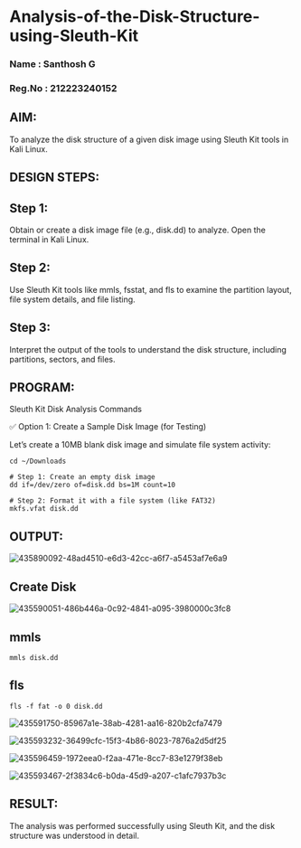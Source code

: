 
# Analysis-of-the-Disk-Structure-using-Sleuth-Kit
### Name : Santhosh G
### Reg.No : 212223240152
## AIM:
To analyze the disk structure of a given disk image using Sleuth Kit tools in Kali Linux.

## DESIGN STEPS:
## Step 1:
Obtain or create a disk image file (e.g., disk.dd) to analyze. Open the terminal in Kali Linux.

## Step 2:
Use Sleuth Kit tools like mmls, fsstat, and fls to examine the partition layout, file system details, and file listing.

## Step 3:
Interpret the output of the tools to understand the disk structure, including partitions, sectors, and files.

## PROGRAM:
Sleuth Kit Disk Analysis Commands

✅ Option 1: Create a Sample Disk Image (for Testing)

Let’s create a 10MB blank disk image and simulate file system activity:

```
cd ~/Downloads

# Step 1: Create an empty disk image
dd if=/dev/zero of=disk.dd bs=1M count=10

# Step 2: Format it with a file system (like FAT32)
mkfs.vfat disk.dd
```

## OUTPUT:

![435890092-48ad4510-e6d3-42cc-a6f7-a5453af7e6a9](https://github.com/user-attachments/assets/38402af4-39db-4a51-9518-573ca310c30a)


## Create Disk

![435590051-486b446a-0c92-4841-a095-3980000c3fc8](https://github.com/user-attachments/assets/8739f746-485b-4f73-a5af-31280b3cffa9)


## mmls

```
mmls disk.dd
```

## fls

```
fls -f fat -o 0 disk.dd
```

![435591750-85967a1e-38ab-4281-aa16-820b2cfa7479](https://github.com/user-attachments/assets/570ead96-1fd9-4834-ac98-42530ac39c43)

![435593232-36499cfc-15f3-4b86-8023-7876a2d5df25](https://github.com/user-attachments/assets/86d2a644-2f80-4428-85ec-2efc03e16702)

![435596459-1972eea0-f2aa-471e-8cc7-83e1279f38eb](https://github.com/user-attachments/assets/5dd5ec7d-f9f8-4475-a018-a4bef8cb4382)

![435593467-2f3834c6-b0da-45d9-a207-c1afc7937b3c](https://github.com/user-attachments/assets/83a87658-c58b-4a01-b492-91f5f57bfa86)


## RESULT:
The analysis was performed successfully using Sleuth Kit, and the disk structure was understood in detail.
